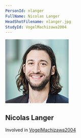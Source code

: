 ```yaml
---
PersonId: nlanger
FullName: Nicolas Langer
HeadShotFilename: nlanger.jpg
StudyId: VogelMachizawa2004
---
```


![headshot of researcher](/assets/images/headshots/nlanger.jpg "Nicolas Langer")

## Nicolas Langer

Involved in [VogelMachizawa2004](/replications/VogelMachizawa2004)